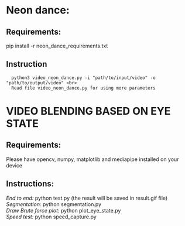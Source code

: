# Neon dance:
## Requirements:
  pip install -r neon_dance_requirements.txt
## Instruction
```
  python3 video_neon_dance.py -i "path/to/input/video" -o "path/to/output/video" <br>
  Read file video_neon_dance.py for using more parameters
```

# VIDEO BLENDING BASED ON EYE STATE

## Requirements:
Please have opencv, numpy, matplotlib and mediapipe installed on your device

## Instructions:
*End to end:* python test.py (the result will be saved in result.gif file) <br>
*Segmentation:* python segmentation.py <br>
*Draw Brute force plot:* python plot_eye_state.py <br>
*Speed test:* python speed_capture.py
